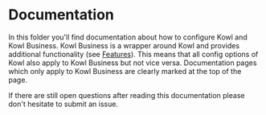 # Documentation

In this folder you'll find documentation about how to configure Kowl and Kowl Business. Kowl Business is a wrapper around Kowl and provides additional functionality (see [Features](https://github.com/cloudhut/kowl#features)). This means that all config options of Kowl also apply to Kowl Business but not vice versa. Documentation pages which only apply to Kowl Business are clearly marked at the top of the page.

If there are still open questions after reading this documentation please don't hesitate to submit an issue.